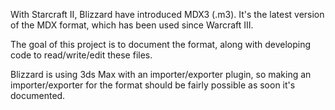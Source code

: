 With Starcraft II, Blizzard have introduced MDX3 (.m3). It's the latest version of the MDX format, which has been used since Warcraft III.

The goal of this project is to document the format, along with developing code to read/write/edit these files.

Blizzard is using 3ds Max with an importer/exporter plugin, so making an importer/exporter for the format should be fairly possible as soon it's documented.